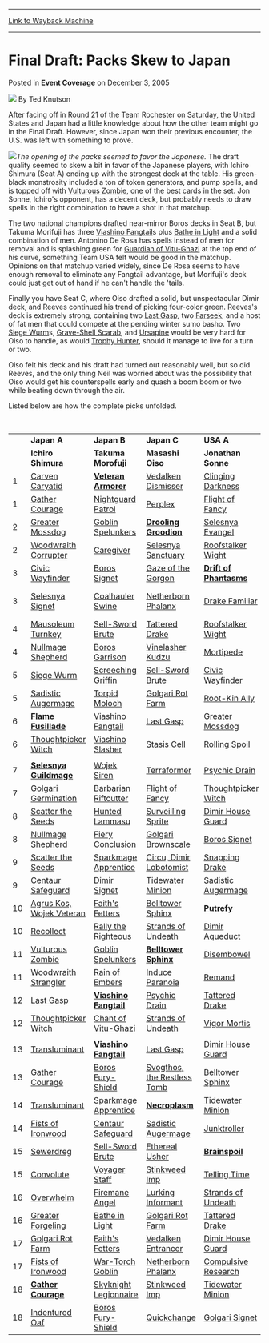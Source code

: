 
---
[Link to Wayback Machine](https://web.archive.org/web/20211208005606/https://magic.wizards.com/en/articles/archive/event-coverage/final-draft-packs-skew-japan-2005-12-03)

[_metadata_:author]:- "Ted Knutson"
[_metadata_:description]:- "After facing off in Round 21 of the Team Rochester on Saturday, the United States and Japan had a little knowledge about how the other team might go in the Final Draft. However, since Japan won their previous encounter, the U.S. was left with something to prove. The opening of the packs seemed to favor the Japanese. The draft quality seemed to skew a bit in favor of the"
[_metadata_:generator]:- "Drupal 7 (http://drupal.org)"
[_metadata_:node]:- "589216"
[_metadata_:publish_date]:- "2005-12-03"
[_metadata_:source]:- "div-main-content"
[_metadata_:title]:- "Final Draft: Packs Skew to Japan"
[_metadata_:wayback_capture_timestamp]:- "2021-12-08 00:56:06"
[_metadata_:wayback_raw_url]:- "https://web.archive.org/web/20211208005606id_/https://magic.wizards.com/en/articles/archive/event-coverage/final-draft-packs-skew-japan-2005-12-03"
[_metadata_:wayback_url]:- "https://magic.wizards.com/en/articles/archive/event-coverage/final-draft-packs-skew-japan-2005-12-03"
---


Final Draft: Packs Skew to Japan
================================



 Posted in **Event Coverage**
 on December 3, 2005 






![](https://media.magic.wizards.com/styles/auth_small/public/images/person/authorpic_TedKnutson.jpg)
By Ted Knutson












After facing off in Round 21 of the Team Rochester on Saturday, the United States and Japan had a little knowledge about how the other team might go in the Final Draft. However, since Japan won their previous encounter, the U.S. was left with something to prove.

 ![](https://media.magic.wizards.com/image_legacy_migration/sideboard/images/worlds05/draft_japanus.jpg)*The opening of the packs seemed to favor the Japanese.*
The draft quality seemed to skew a bit in favor of the Japanese players, with Ichiro Shimura (Seat A) ending up with the strongest deck at the table. His green-black monstrosity included a ton of token generators, and pump spells, and is topped off with [Vulturous Zombie](https://gatherer.wizards.com/Pages/Card/Details.aspx?name=Vulturous+Zombie), one of the best cards in the set. Jon Sonne, Ichiro's opponent, has a decent deck, but probably needs to draw spells in the right combination to have a shot in that matchup.


The two national champions drafted near-mirror Boros decks in Seat B, but Takuma Morifuji has three [Viashino Fangtail](https://gatherer.wizards.com/Pages/Card/Details.aspx?name=Viashino+Fangtail)s plus [Bathe in Light](https://gatherer.wizards.com/Pages/Card/Details.aspx?name=Bathe+in+Light) and a solid combination of men. Antonino De Rosa has spells instead of men for removal and is splashing green for [Guardian of Vitu-Ghazi](https://gatherer.wizards.com/Pages/Card/Details.aspx?name=Guardian+of+Vitu-Ghazi) at the top end of his curve, something Team USA felt would be good in the matchup. Opinions on that matchup varied widely, since De Rosa seems to have enough removal to eliminate any Fangtail advantage, but Morifuji's deck could just get out of hand if he can't handle the 'tails.


Finally you have Seat C, where Oiso drafted a solid, but unspectacular Dimir deck, and Reeves continued his trend of picking four-color green. Reeves's deck is extremely strong, containing two [Last Gasp](https://gatherer.wizards.com/Pages/Card/Details.aspx?name=Last+Gasp), two [Farseek](https://gatherer.wizards.com/Pages/Card/Details.aspx?name=Farseek), and a host of fat men that could compete at the pending winter sumo basho. Two [Siege Wurm](https://gatherer.wizards.com/Pages/Card/Details.aspx?name=Siege+Wurm)s, [Grave-Shell Scarab](https://gatherer.wizards.com/Pages/Card/Details.aspx?name=Grave-Shell+Scarab), and [Ursapine](https://gatherer.wizards.com/Pages/Card/Details.aspx?name=Ursapine) would be very hard for Oiso to handle, as would [Trophy Hunter](https://gatherer.wizards.com/Pages/Card/Details.aspx?name=Trophy+Hunter), should it manage to live for a turn or two.


Oiso felt his deck and his draft had turned out reasonably well, but so did Reeves, and the only thing Neil was worried about was the possibility that Oiso would get his counterspells early and quash a boom boom or two while beating down through the air.


Listed below are how the complete picks unfolded.


 



|  |  |  |  |  |  |  |
| --- | --- | --- | --- | --- | --- | --- |
|  | **Japan A** | **Japan B** | **Japan C** | **USA A** | **USA B** | **USA C** |
|  | **Ichiro Shimura** | **Takuma Morofuji** | **Masashi Oiso** | **Jonathan Sonne** | **Antonino De Rosa** | **Neil Reeves** |
| 1 | [Carven Caryatid](https://gatherer.wizards.com/Pages/Card/Details.aspx?name=Carven+Caryatid) | [**Veteran Armorer**](https://gatherer.wizards.com/Pages/Card/Details.aspx?name=Veteran+Armorer) | [Vedalken Dismisser](https://gatherer.wizards.com/Pages/Card/Details.aspx?name=Vedalken+Dismisser) | [Clinging Darkness](https://gatherer.wizards.com/Pages/Card/Details.aspx?name=Clinging+Darkness) | [Thundersong Trumpeter](https://gatherer.wizards.com/Pages/Card/Details.aspx?name=Thundersong+Trumpeter) | [Grave-Shell Scarab](https://gatherer.wizards.com/Pages/Card/Details.aspx?name=Grave-Shell+Scarab) |
| 1 | [Gather Courage](https://gatherer.wizards.com/Pages/Card/Details.aspx?name=Gather+Courage) | [Nightguard Patrol](https://gatherer.wizards.com/Pages/Card/Details.aspx?name=Nightguard+Patrol) | [Perplex](https://gatherer.wizards.com/Pages/Card/Details.aspx?name=Perplex) | [Flight of Fancy](https://gatherer.wizards.com/Pages/Card/Details.aspx?name=Flight+of+Fancy) | [Sparkmage Apprentice](https://gatherer.wizards.com/Pages/Card/Details.aspx?name=Sparkmage+Apprentice) | [Auratouched Mage](https://gatherer.wizards.com/Pages/Card/Details.aspx?name=Auratouched+Mage) |
| 2 | [Greater Mossdog](https://gatherer.wizards.com/Pages/Card/Details.aspx?name=Greater+Mossdog) | [Goblin Spelunkers](https://gatherer.wizards.com/Pages/Card/Details.aspx?name=Goblin+Spelunkers) | [**Drooling Groodion**](https://gatherer.wizards.com/Pages/Card/Details.aspx?name=Drooling+Groodion) | [Selesnya Evangel](https://gatherer.wizards.com/Pages/Card/Details.aspx?name=Selesnya+Evangel) | [Galvanic Arc](https://gatherer.wizards.com/Pages/Card/Details.aspx?name=Galvanic+Arc) | [Trophy Hunter](https://gatherer.wizards.com/Pages/Card/Details.aspx?name=Trophy+Hunter) |
| 2 | [Woodwraith Corrupter](https://gatherer.wizards.com/Pages/Card/Details.aspx?name=Woodwraith+Corrupter) | [Caregiver](https://gatherer.wizards.com/Pages/Card/Details.aspx?name=Caregiver) | [Selesnya Sanctuary](https://gatherer.wizards.com/Pages/Card/Details.aspx?name=Selesnya+Sanctuary) | [Roofstalker Wight](https://gatherer.wizards.com/Pages/Card/Details.aspx?name=Roofstalker+Wight) | [Stasis Cell](https://gatherer.wizards.com/Pages/Card/Details.aspx?name=Stasis+Cell) | [Elves of Deep Shadow](https://gatherer.wizards.com/Pages/Card/Details.aspx?name=Elves+of+Deep+Shadow) |
| 3 | [Civic Wayfinder](https://gatherer.wizards.com/Pages/Card/Details.aspx?name=Civic+Wayfinder) | [Boros Signet](https://gatherer.wizards.com/Pages/Card/Details.aspx?name=Boros+Signet) | [Gaze of the Gorgon](https://gatherer.wizards.com/Pages/Card/Details.aspx?name=Gaze+of+the+Gorgon) | [**Drift of Phantasms**](https://gatherer.wizards.com/Pages/Card/Details.aspx?name=Drift+of+Phantasms) | [Sandsower](https://gatherer.wizards.com/Pages/Card/Details.aspx?name=Sandsower) | [Disembowel](https://gatherer.wizards.com/Pages/Card/Details.aspx?name=Disembowel) |
| 3 | [Selesnya Signet](https://gatherer.wizards.com/Pages/Card/Details.aspx?name=Selesnya+Signet) | [Coalhauler Swine](https://gatherer.wizards.com/Pages/Card/Details.aspx?name=Coalhauler+Swine) | [Netherborn Phalanx](https://gatherer.wizards.com/Pages/Card/Details.aspx?name=Netherborn+Phalanx) | [Drake Familiar](https://gatherer.wizards.com/Pages/Card/Details.aspx?name=Drake+Familiar) | [Leave No Trace](https://gatherer.wizards.com/Pages/Card/Details.aspx?name=Leave+No+Trace) | [Stone-Seeder Hierophant](https://gatherer.wizards.com/Pages/Card/Details.aspx?name=Stone-Seeder+Hierophant) |
| 4 | [Mausoleum Turnkey](https://gatherer.wizards.com/Pages/Card/Details.aspx?name=Mausoleum+Turnkey) | [Sell-Sword Brute](https://gatherer.wizards.com/Pages/Card/Details.aspx?name=Sell-Sword+Brute) | [Tattered Drake](https://gatherer.wizards.com/Pages/Card/Details.aspx?name=Tattered+Drake) | [Roofstalker Wight](https://gatherer.wizards.com/Pages/Card/Details.aspx?name=Roofstalker+Wight) | [**Brainspoil**](https://gatherer.wizards.com/Pages/Card/Details.aspx?name=Brainspoil) | [Ribbons of Night](https://gatherer.wizards.com/Pages/Card/Details.aspx?name=Ribbons+of+Night) |
| 4 | [Nullmage Shepherd](https://gatherer.wizards.com/Pages/Card/Details.aspx?name=Nullmage+Shepherd) | [Boros Garrison](https://gatherer.wizards.com/Pages/Card/Details.aspx?name=Boros+Garrison) | [Vinelasher Kudzu](https://gatherer.wizards.com/Pages/Card/Details.aspx?name=Vinelasher+Kudzu) | [Mortipede](https://gatherer.wizards.com/Pages/Card/Details.aspx?name=Mortipede) | [Guardian of Vitu-Ghazi](https://gatherer.wizards.com/Pages/Card/Details.aspx?name=Guardian+of+Vitu-Ghazi) | [Golgari Brownscale](https://gatherer.wizards.com/Pages/Card/Details.aspx?name=Golgari+Brownscale) |
| 5 | [Siege Wurm](https://gatherer.wizards.com/Pages/Card/Details.aspx?name=Siege+Wurm) | [Screeching Griffin](https://gatherer.wizards.com/Pages/Card/Details.aspx?name=Screeching+Griffin) | [Sell-Sword Brute](https://gatherer.wizards.com/Pages/Card/Details.aspx?name=Sell-Sword+Brute) | [Civic Wayfinder](https://gatherer.wizards.com/Pages/Card/Details.aspx?name=Civic+Wayfinder) | [Rally the Righteous](https://gatherer.wizards.com/Pages/Card/Details.aspx?name=Rally+the+Righteous) | [**Moldervine Cloak**](https://gatherer.wizards.com/Pages/Card/Details.aspx?name=Moldervine+Cloak) |
| 5 | [Sadistic Augermage](https://gatherer.wizards.com/Pages/Card/Details.aspx?name=Sadistic+Augermage) | [Torpid Moloch](https://gatherer.wizards.com/Pages/Card/Details.aspx?name=Torpid+Moloch) | [Golgari Rot Farm](https://gatherer.wizards.com/Pages/Card/Details.aspx?name=Golgari+Rot+Farm) | [Root-Kin Ally](https://gatherer.wizards.com/Pages/Card/Details.aspx?name=Root-Kin+Ally) | [Elvish Skysweeper](https://gatherer.wizards.com/Pages/Card/Details.aspx?name=Elvish+Skysweeper) | [Dark Confidant](https://gatherer.wizards.com/Pages/Card/Details.aspx?name=Dark+Confidant) |
| 6 | [**Flame Fusillade**](https://gatherer.wizards.com/Pages/Card/Details.aspx?name=Flame+Fusillade) | [Viashino Fangtail](https://gatherer.wizards.com/Pages/Card/Details.aspx?name=Viashino+Fangtail) | [Last Gasp](https://gatherer.wizards.com/Pages/Card/Details.aspx?name=Last+Gasp) | [Greater Mossdog](https://gatherer.wizards.com/Pages/Card/Details.aspx?name=Greater+Mossdog) | [Courier Hawk](https://gatherer.wizards.com/Pages/Card/Details.aspx?name=Courier+Hawk) | [Farseek](https://gatherer.wizards.com/Pages/Card/Details.aspx?name=Farseek) |
| 6 | [Thoughtpicker Witch](https://gatherer.wizards.com/Pages/Card/Details.aspx?name=Thoughtpicker+Witch) | [Viashino Slasher](https://gatherer.wizards.com/Pages/Card/Details.aspx?name=Viashino+Slasher) | [Stasis Cell](https://gatherer.wizards.com/Pages/Card/Details.aspx?name=Stasis+Cell) | [Rolling Spoil](https://gatherer.wizards.com/Pages/Card/Details.aspx?name=Rolling+Spoil) | [Guardian of Vitu-Ghazi](https://gatherer.wizards.com/Pages/Card/Details.aspx?name=Guardian+of+Vitu-Ghazi) | [Overwhelm](https://gatherer.wizards.com/Pages/Card/Details.aspx?name=Overwhelm) |
|  |  |  |  |  |  |  |
| 7 | [**Selesnya Guildmage**](https://gatherer.wizards.com/Pages/Card/Details.aspx?name=Selesnya+Guildmage) | [Wojek Siren](https://gatherer.wizards.com/Pages/Card/Details.aspx?name=Wojek+Siren) | [Terraformer](https://gatherer.wizards.com/Pages/Card/Details.aspx?name=Terraformer) | [Psychic Drain](https://gatherer.wizards.com/Pages/Card/Details.aspx?name=Psychic+Drain) | [Veteran Armorer](https://gatherer.wizards.com/Pages/Card/Details.aspx?name=Veteran+Armorer) | [Chord of Calling](https://gatherer.wizards.com/Pages/Card/Details.aspx?name=Chord+of+Calling) |
| 7 | [Golgari Germination](https://gatherer.wizards.com/Pages/Card/Details.aspx?name=Golgari+Germination) | [Barbarian Riftcutter](https://gatherer.wizards.com/Pages/Card/Details.aspx?name=Barbarian+Riftcutter) | [Flight of Fancy](https://gatherer.wizards.com/Pages/Card/Details.aspx?name=Flight+of+Fancy) | [Thoughtpicker Witch](https://gatherer.wizards.com/Pages/Card/Details.aspx?name=Thoughtpicker+Witch) | [Selesnya Sanctuary](https://gatherer.wizards.com/Pages/Card/Details.aspx?name=Selesnya+Sanctuary) | [Dogpile](https://gatherer.wizards.com/Pages/Card/Details.aspx?name=Dogpile) |
| 8 | [Scatter the Seeds](https://gatherer.wizards.com/Pages/Card/Details.aspx?name=Scatter+the+Seeds) | [Hunted Lammasu](https://gatherer.wizards.com/Pages/Card/Details.aspx?name=Hunted+Lammasu) | [Surveilling Sprite](https://gatherer.wizards.com/Pages/Card/Details.aspx?name=Surveilling+Sprite) | [Dimir House Guard](https://gatherer.wizards.com/Pages/Card/Details.aspx?name=Dimir+House+Guard) | [Divebomber Griffin](https://gatherer.wizards.com/Pages/Card/Details.aspx?name=Divebomber+Griffin) | [**Siege Wurm**](https://gatherer.wizards.com/Pages/Card/Details.aspx?name=Siege+Wurm) |
| 8 | [Nullmage Shepherd](https://gatherer.wizards.com/Pages/Card/Details.aspx?name=Nullmage+Shepherd) | [Fiery Conclusion](https://gatherer.wizards.com/Pages/Card/Details.aspx?name=Fiery+Conclusion) | [Golgari Brownscale](https://gatherer.wizards.com/Pages/Card/Details.aspx?name=Golgari+Brownscale) | [Boros Signet](https://gatherer.wizards.com/Pages/Card/Details.aspx?name=Boros+Signet) | [War-Torch Goblin](https://gatherer.wizards.com/Pages/Card/Details.aspx?name=War-Torch+Goblin) | [Seed Spark](https://gatherer.wizards.com/Pages/Card/Details.aspx?name=Seed+Spark) |
| 9 | [Scatter the Seeds](https://gatherer.wizards.com/Pages/Card/Details.aspx?name=Scatter+the+Seeds) | [Sparkmage Apprentice](https://gatherer.wizards.com/Pages/Card/Details.aspx?name=Sparkmage+Apprentice) | [Circu, Dimir Lobotomist](https://gatherer.wizards.com/Pages/Card/Details.aspx?name=Circu%2C+Dimir+Lobotomist) | [Snapping Drake](https://gatherer.wizards.com/Pages/Card/Details.aspx?name=Snapping+Drake) | [**Lightning Helix**](https://gatherer.wizards.com/Pages/Card/Details.aspx?name=Lightning+Helix) | [Fists of Ironwood](https://gatherer.wizards.com/Pages/Card/Details.aspx?name=Fists+of+Ironwood) |
| 9 | [Centaur Safeguard](https://gatherer.wizards.com/Pages/Card/Details.aspx?name=Centaur+Safeguard) | [Dimir Signet](https://gatherer.wizards.com/Pages/Card/Details.aspx?name=Dimir+Signet) | [Tidewater Minion](https://gatherer.wizards.com/Pages/Card/Details.aspx?name=Tidewater+Minion) | [Sadistic Augermage](https://gatherer.wizards.com/Pages/Card/Details.aspx?name=Sadistic+Augermage) | [Boros Recruit](https://gatherer.wizards.com/Pages/Card/Details.aspx?name=Boros+Recruit) | [Twisted Justice](https://gatherer.wizards.com/Pages/Card/Details.aspx?name=Twisted+Justice) |
| 10 | [Agrus Kos, Wojek Veteran](https://gatherer.wizards.com/Pages/Card/Details.aspx?name=Agrus+Kos%2C+Wojek+Veteran) | [Faith's Fetters](https://gatherer.wizards.com/Pages/Card/Details.aspx?name=Faith%27s+Fetters) | [Belltower Sphinx](https://gatherer.wizards.com/Pages/Card/Details.aspx?name=Belltower+Sphinx) | [**Putrefy**](https://gatherer.wizards.com/Pages/Card/Details.aspx?name=Putrefy) | [Courier Hawk](https://gatherer.wizards.com/Pages/Card/Details.aspx?name=Courier+Hawk) | [Transluminant](https://gatherer.wizards.com/Pages/Card/Details.aspx?name=Transluminant) |
| 10 | [Recollect](https://gatherer.wizards.com/Pages/Card/Details.aspx?name=Recollect) | [Rally the Righteous](https://gatherer.wizards.com/Pages/Card/Details.aspx?name=Rally+the+Righteous) | [Strands of Undeath](https://gatherer.wizards.com/Pages/Card/Details.aspx?name=Strands+of+Undeath) | [Dimir Aqueduct](https://gatherer.wizards.com/Pages/Card/Details.aspx?name=Dimir+Aqueduct) | [Drift of Phantasms](https://gatherer.wizards.com/Pages/Card/Details.aspx?name=Drift+of+Phantasms) | [Snapping Drake](https://gatherer.wizards.com/Pages/Card/Details.aspx?name=Snapping+Drake) |
| 11 | [Vulturous Zombie](https://gatherer.wizards.com/Pages/Card/Details.aspx?name=Vulturous+Zombie) | [Goblin Spelunkers](https://gatherer.wizards.com/Pages/Card/Details.aspx?name=Goblin+Spelunkers) | [**Belltower Sphinx**](https://gatherer.wizards.com/Pages/Card/Details.aspx?name=Belltower+Sphinx) | [Disembowel](https://gatherer.wizards.com/Pages/Card/Details.aspx?name=Disembowel) | [Auratouched Mage](https://gatherer.wizards.com/Pages/Card/Details.aspx?name=Auratouched+Mage) | [Farseek](https://gatherer.wizards.com/Pages/Card/Details.aspx?name=Farseek) |
| 11 | [Woodwraith Strangler](https://gatherer.wizards.com/Pages/Card/Details.aspx?name=Woodwraith+Strangler) | [Rain of Embers](https://gatherer.wizards.com/Pages/Card/Details.aspx?name=Rain+of+Embers) | [Induce Paranoia](https://gatherer.wizards.com/Pages/Card/Details.aspx?name=Induce+Paranoia) | [Remand](https://gatherer.wizards.com/Pages/Card/Details.aspx?name=Remand) | [Boros Signet](https://gatherer.wizards.com/Pages/Card/Details.aspx?name=Boros+Signet) | [Dimir Aqueduct](https://gatherer.wizards.com/Pages/Card/Details.aspx?name=Dimir+Aqueduct) |
| 12 | [Last Gasp](https://gatherer.wizards.com/Pages/Card/Details.aspx?name=Last+Gasp) | [**Viashino Fangtail**](https://gatherer.wizards.com/Pages/Card/Details.aspx?name=Viashino+Fangtail) | [Psychic Drain](https://gatherer.wizards.com/Pages/Card/Details.aspx?name=Psychic+Drain) | [Tattered Drake](https://gatherer.wizards.com/Pages/Card/Details.aspx?name=Tattered+Drake) | [Guardian of Vitu-Ghazi](https://gatherer.wizards.com/Pages/Card/Details.aspx?name=Guardian+of+Vitu-Ghazi) | [Golgari Rotwurm](https://gatherer.wizards.com/Pages/Card/Details.aspx?name=Golgari+Rotwurm) |
| 12 | [Thoughtpicker Witch](https://gatherer.wizards.com/Pages/Card/Details.aspx?name=Thoughtpicker+Witch) | [Chant of Vitu-Ghazi](https://gatherer.wizards.com/Pages/Card/Details.aspx?name=Chant+of+Vitu-Ghazi) | [Strands of Undeath](https://gatherer.wizards.com/Pages/Card/Details.aspx?name=Strands+of+Undeath) | [Vigor Mortis](https://gatherer.wizards.com/Pages/Card/Details.aspx?name=Vigor+Mortis) | [Boros Garrison](https://gatherer.wizards.com/Pages/Card/Details.aspx?name=Boros+Garrison) | [Transluminant](https://gatherer.wizards.com/Pages/Card/Details.aspx?name=Transluminant) |
|  |  |  |  |  |  |  |
| 13 | [Transluminant](https://gatherer.wizards.com/Pages/Card/Details.aspx?name=Transluminant) | [**Viashino Fangtail**](https://gatherer.wizards.com/Pages/Card/Details.aspx?name=Viashino+Fangtail) | [Last Gasp](https://gatherer.wizards.com/Pages/Card/Details.aspx?name=Last+Gasp) | [Dimir House Guard](https://gatherer.wizards.com/Pages/Card/Details.aspx?name=Dimir+House+Guard) | [Watchwolf](https://gatherer.wizards.com/Pages/Card/Details.aspx?name=Watchwolf) | [Fists of Ironwood](https://gatherer.wizards.com/Pages/Card/Details.aspx?name=Fists+of+Ironwood) |
| 13 | [Gather Courage](https://gatherer.wizards.com/Pages/Card/Details.aspx?name=Gather+Courage) | [Boros Fury-Shield](https://gatherer.wizards.com/Pages/Card/Details.aspx?name=Boros+Fury-Shield) | [Svogthos, the Restless Tomb](https://gatherer.wizards.com/Pages/Card/Details.aspx?name=Svogthos%2C+the+Restless+Tomb) | [Belltower Sphinx](https://gatherer.wizards.com/Pages/Card/Details.aspx?name=Belltower+Sphinx) | [Dimir Infiltrator](https://gatherer.wizards.com/Pages/Card/Details.aspx?name=Dimir+Infiltrator) | [Vedalken Dismisser](https://gatherer.wizards.com/Pages/Card/Details.aspx?name=Vedalken+Dismisser) |
| 14 | [Transluminant](https://gatherer.wizards.com/Pages/Card/Details.aspx?name=Transluminant) | [Sparkmage Apprentice](https://gatherer.wizards.com/Pages/Card/Details.aspx?name=Sparkmage+Apprentice) | [**Necroplasm**](https://gatherer.wizards.com/Pages/Card/Details.aspx?name=Necroplasm) | [Tidewater Minion](https://gatherer.wizards.com/Pages/Card/Details.aspx?name=Tidewater+Minion) | [Viashino Fangtail](https://gatherer.wizards.com/Pages/Card/Details.aspx?name=Viashino+Fangtail) | [Devouring Light](https://gatherer.wizards.com/Pages/Card/Details.aspx?name=Devouring+Light) |
| 14 | [Fists of Ironwood](https://gatherer.wizards.com/Pages/Card/Details.aspx?name=Fists+of+Ironwood) | [Centaur Safeguard](https://gatherer.wizards.com/Pages/Card/Details.aspx?name=Centaur+Safeguard) | [Sadistic Augermage](https://gatherer.wizards.com/Pages/Card/Details.aspx?name=Sadistic+Augermage) | [Junktroller](https://gatherer.wizards.com/Pages/Card/Details.aspx?name=Junktroller) | [Selesnya Signet](https://gatherer.wizards.com/Pages/Card/Details.aspx?name=Selesnya+Signet) | [Ivy Dancer](https://gatherer.wizards.com/Pages/Card/Details.aspx?name=Ivy+Dancer) |
| 15 | [Sewerdreg](https://gatherer.wizards.com/Pages/Card/Details.aspx?name=Sewerdreg) | [Sell-Sword Brute](https://gatherer.wizards.com/Pages/Card/Details.aspx?name=Sell-Sword+Brute) | [Ethereal Usher](https://gatherer.wizards.com/Pages/Card/Details.aspx?name=Ethereal+Usher) | [**Brainspoil**](https://gatherer.wizards.com/Pages/Card/Details.aspx?name=Brainspoil) | [Goblin Spelunkers](https://gatherer.wizards.com/Pages/Card/Details.aspx?name=Goblin+Spelunkers) | [Siege Wurm](https://gatherer.wizards.com/Pages/Card/Details.aspx?name=Siege+Wurm) |
| 15 | [Convolute](https://gatherer.wizards.com/Pages/Card/Details.aspx?name=Convolute) | [Voyager Staff](https://gatherer.wizards.com/Pages/Card/Details.aspx?name=Voyager+Staff) | [Stinkweed Imp](https://gatherer.wizards.com/Pages/Card/Details.aspx?name=Stinkweed+Imp) | [Telling Time](https://gatherer.wizards.com/Pages/Card/Details.aspx?name=Telling+Time) | [Wojek Siren](https://gatherer.wizards.com/Pages/Card/Details.aspx?name=Wojek+Siren) | [Dimir Aqueduct](https://gatherer.wizards.com/Pages/Card/Details.aspx?name=Dimir+Aqueduct) |
| 16 | [Overwhelm](https://gatherer.wizards.com/Pages/Card/Details.aspx?name=Overwhelm) | [Firemane Angel](https://gatherer.wizards.com/Pages/Card/Details.aspx?name=Firemane+Angel) | [Lurking Informant](https://gatherer.wizards.com/Pages/Card/Details.aspx?name=Lurking+Informant) | [Strands of Undeath](https://gatherer.wizards.com/Pages/Card/Details.aspx?name=Strands+of+Undeath) | [**Galvanic Arc**](https://gatherer.wizards.com/Pages/Card/Details.aspx?name=Galvanic+Arc) | [Last Gasp](https://gatherer.wizards.com/Pages/Card/Details.aspx?name=Last+Gasp) |
| 16 | [Greater Forgeling](https://gatherer.wizards.com/Pages/Card/Details.aspx?name=Greater+Forgeling) | [Bathe in Light](https://gatherer.wizards.com/Pages/Card/Details.aspx?name=Bathe+in+Light) | [Golgari Rot Farm](https://gatherer.wizards.com/Pages/Card/Details.aspx?name=Golgari+Rot+Farm) | [Tattered Drake](https://gatherer.wizards.com/Pages/Card/Details.aspx?name=Tattered+Drake) | [Terrarion](https://gatherer.wizards.com/Pages/Card/Details.aspx?name=Terrarion) | [Consult the Necrosages](https://gatherer.wizards.com/Pages/Card/Details.aspx?name=Consult+the+Necrosages) |
| 17 | [Golgari Rot Farm](https://gatherer.wizards.com/Pages/Card/Details.aspx?name=Golgari+Rot+Farm) | [Faith's Fetters](https://gatherer.wizards.com/Pages/Card/Details.aspx?name=Faith%27s+Fetters) | [Vedalken Entrancer](https://gatherer.wizards.com/Pages/Card/Details.aspx?name=Vedalken+Entrancer) | [Dimir House Guard](https://gatherer.wizards.com/Pages/Card/Details.aspx?name=Dimir+House+Guard) | [Sandsower](https://gatherer.wizards.com/Pages/Card/Details.aspx?name=Sandsower) | [**Ursapine**](https://gatherer.wizards.com/Pages/Card/Details.aspx?name=Ursapine) |
| 17 | [Fists of Ironwood](https://gatherer.wizards.com/Pages/Card/Details.aspx?name=Fists+of+Ironwood) | [War-Torch Goblin](https://gatherer.wizards.com/Pages/Card/Details.aspx?name=War-Torch+Goblin) | [Netherborn Phalanx](https://gatherer.wizards.com/Pages/Card/Details.aspx?name=Netherborn+Phalanx) | [Compulsive Research](https://gatherer.wizards.com/Pages/Card/Details.aspx?name=Compulsive+Research) | [Screeching Griffin](https://gatherer.wizards.com/Pages/Card/Details.aspx?name=Screeching+Griffin) | [Drake Familiar](https://gatherer.wizards.com/Pages/Card/Details.aspx?name=Drake+Familiar) |
| 18 | [**Gather Courage**](https://gatherer.wizards.com/Pages/Card/Details.aspx?name=Gather+Courage) | [Skyknight Legionnaire](https://gatherer.wizards.com/Pages/Card/Details.aspx?name=Skyknight+Legionnaire) | [Stinkweed Imp](https://gatherer.wizards.com/Pages/Card/Details.aspx?name=Stinkweed+Imp) | [Tidewater Minion](https://gatherer.wizards.com/Pages/Card/Details.aspx?name=Tidewater+Minion) | [Conclave Equenaut](https://gatherer.wizards.com/Pages/Card/Details.aspx?name=Conclave+Equenaut) | [Elvish Skysweeper](https://gatherer.wizards.com/Pages/Card/Details.aspx?name=Elvish+Skysweeper) |
| 18 | [Indentured Oaf](https://gatherer.wizards.com/Pages/Card/Details.aspx?name=Indentured+Oaf) | [Boros Fury-Shield](https://gatherer.wizards.com/Pages/Card/Details.aspx?name=Boros+Fury-Shield) | [Quickchange](https://gatherer.wizards.com/Pages/Card/Details.aspx?name=Quickchange) | [Golgari Signet](https://gatherer.wizards.com/Pages/Card/Details.aspx?name=Golgari+Signet) | [Frenzied Goblin](https://gatherer.wizards.com/Pages/Card/Details.aspx?name=Frenzied+Goblin) | [Razia's Purification](https://gatherer.wizards.com/Pages/Card/Details.aspx?name=Razia%27s+Purification) |








